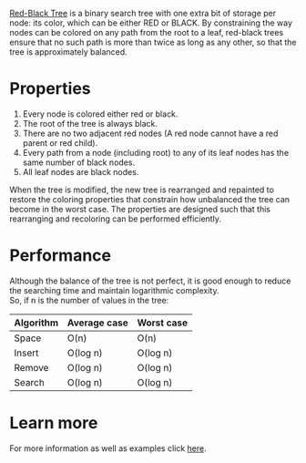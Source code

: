 [Red-Black Tree](https://en.wikipedia.org/wiki/Red%E2%80%93black_tree) is a binary search tree with one extra bit of storage per node: its color, which can be either RED or BLACK. By constraining the way nodes can be colored on any path from the root to a leaf, red-black trees ensure that no such path is more than twice as long as any other, so that the tree is approximately balanced.

# Properties
1. Every node is colored either red or black.
2. The root of the tree is always black.
3. There are no two adjacent red nodes (A red node cannot have a red parent or red child).
4. Every path from a node (including root) to any of its leaf nodes has the same number of black nodes.
5. All leaf nodes are black nodes.

When the tree is modified, the new tree is rearranged and repainted to restore the coloring properties that constrain how unbalanced the tree can become in the worst case. 
The properties are designed such that this rearranging and recoloring can be performed efficiently.

# Performance
Although the balance of the tree is not perfect, it is good enough to reduce the searching time and maintain logarithmic complexity. <br/>
So, if n is the number of values in the tree:

Algorithm  | Average case | Worst case
---------- | -------      | ----------
Space	   | O(n)	      | O(n)
Insert	   | O(log n)	  | O(log n)
Remove	   | O(log n)	  | O(log n)
Search	   | O(log n)	  | O(log n)

# Learn more
For more information as well as examples click [here](http://staff.ustc.edu.cn/~csli/graduate/algorithms/book6/chap14.htm).
